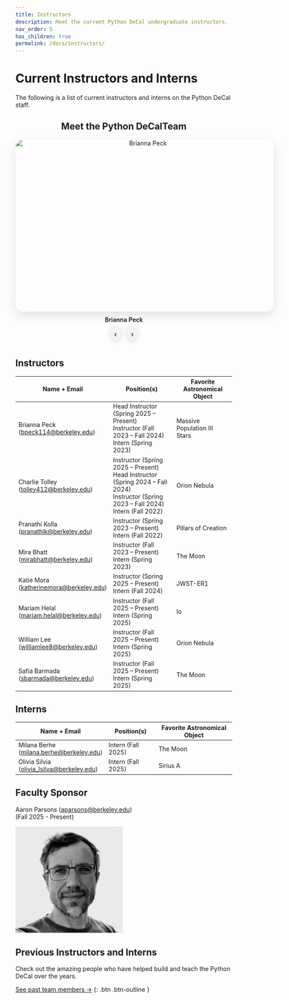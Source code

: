 ```yaml
---
title: Instructors
description: Meet the current Python DeCal undergraduate instructors.
nav_order: 5
has_children: true
permalink: /docs/instructors/
---
```


# Current Instructors and Interns

The following is a list of current instructors and interns on the Python DeCal staff. 

<div class="photo-rotator-wrap">
  <h2>Meet the Python DeCalTeam</h2>

  <div class="photo-rotator" id="rotator-team" data-interval="10000" aria-live="polite">
    <!-- Headshots (all instructors + interns) -->
    <img src="/assets/images/staff-photos/brianna.png"  alt="Brianna Peck"  data-name="Brianna Peck"  class="active">
    <img src="/assets/images/staff-photos/charlie.png"  alt="Charlie Tolley"  data-name="Charlie Tolley">
    <img src="/assets/images/staff-photos/pranathi.jpg"  alt="Pranathi Kolla"  data-name="Pranathi Kolla">
    <img src="/assets/images/staff-photos/mira.png"  alt="Mira Bhatt"  data-name="Mira Bhatt">
    <img src="/assets/images/staff-photos/safia.jpg"  alt="Mira Bhatt"  data-name="Safia Barmada">
    <img src="/assets/images/staff-photos/mariam.PNG"  alt="Mira Bhatt"  data-name="Mariam Helal">
    <img src="/assets/images/staff-photos/milanaphotohi.JPG"  alt="Milana Berhe"  data-name="Milana Berhe">
    <img src="/assets/images/staff-photos/olivia.png"  alt="Olivia Silvia"  data-name="Olivia Silvia">
  </div>

  <!-- Caption updates automatically -->
  <div class="rotator-caption" id="rotator-team-caption">Brianna Peck</div>

  <div class="rotator-controls">
    <button class="rotator-btn" data-target="rotator-team" data-action="prev" aria-label="Previous photo">‹</button>
    <button class="rotator-btn" data-target="rotator-team" data-action="next" aria-label="Next photo">›</button>
  </div>
</div>

## Instructors

| Name + Email   | Position(s)                                                         | Favorite Astronomical Object |
|----------------|---------------------------------------------------------------------|------------------------------|
| Brianna Peck<br>(bpeck114@berkeley.edu)| Head Instructor (Spring 2025 – Present)<br> Instructor (Fall 2023 – Fall 2024)<br>Intern (Spring 2023) | Massive Population III Stars |
| Charlie Tolley<br>(tolley412@berkeley.edu)| Instructor (Spring 2025 – Present)<br>Head Instructor (Spring 2024 – Fall 2024)<br>Instructor (Spring 2023 – Fall 2024)<br>Intern (Fall 2022)| Orion Nebula |
| Pranathi Kolla<br>(pranathik@berkeley.edu)| Instructor (Spring 2023 – Present)<br>Intern (Fall 2022)| Pillars of Creation |
| Mira Bhatt<br>(mirabhatt@berkeley.edu)| Instructor (Fall 2023 – Present)<br>Intern (Spring 2023)| The Moon |
| Katie Mora<br>(katherinemora@berkeley.edu)| Instructor (Spring 2025 – Present)<br>Intern (Fall 2024)| JWST-ER1 |
| Mariam Helal<br>(mariam.helal@berkeley.edu)| Instructor (Fall 2025 – Present)<br>Intern (Spring 2025)| Io |
| William Lee<br>(williamlee8@berkeley.edu)| Instructor (Fall 2025 – Present)<br>Intern (Spring 2025)| Orion Nebula |
| Safia Barmada<br>(sbarmada@berkeley.edu)| Instructor (Fall 2025 – Present)<br>Intern (Spring 2025)| The Moon |

## Interns

| Name + Email  | Position(s)        | Favorite Astronomical Object |
|---------------|--------------------|------------------------------|
| Milana Berhe<br>(milana.berhe@berkeley.edu)| Intern (Fall 2025)| The Moon |
| Olivia Silvia<br>(olivia_lsilva@berkeley.edu)| Intern (Fall 2025)| Sirius A |

## Faculty Sponsor

Aaron Parsons (aparsons@berkeley.edu)<br>(Fall 2025 - Present)

<img src="/assets/images/aaron_parsons.png" alt="Photo of Aaron Parsons" width="250">

## Previous Instructors and Interns

Check out the amazing people who have helped build and teach the Python DeCal over the years. 

[See past team members →](/docs/instructors/previous-instructors.md)
{: .btn .btn-outline }

<style>
  /* Separate width and height so we can make it a rectangle */
  :root {
    --rotator-width: 600px;   /* make wider */
    --rotator-height: 400px;  /* adjust height */
  }

  .photo-rotator-wrap {
    display: block;
    margin: 1.5rem auto 2.5rem;
    text-align: center; /* centers caption + buttons */
    max-width: min(100%, var(--rotator-width));
  }

  .photo-rotator {
    position: relative;
    width: var(--rotator-width);
    height: var(--rotator-height);
    margin: 0 auto; /* centers the rectangle */
    overflow: hidden;
    border-radius: 18px;
    box-shadow: 0 8px 26px rgba(0,0,0,.12);
  }

  .photo-rotator img {
    position: absolute;
    inset: 0;
    width: 100%;
    height: 100%;
    object-fit: cover; /* crop to fill without distortion */
    opacity: 0;
    transition: opacity .5s ease;
  }
  .photo-rotator img.active { opacity: 1; }

  .rotator-caption {
    margin-top: .65rem;
    font-weight: 600;
  }

  .rotator-controls {
    display: flex;
    gap: .65rem;
    justify-content: center;
    margin-top: .5rem;
  }
  .rotator-btn {
    border: 0;
    padding: .4rem .7rem;
    border-radius: 999px;
    box-shadow: 0 2px 10px rgba(0,0,0,.12);
    cursor: pointer;
    background: #f2f2f2;
    font-size: 1.2rem;
    line-height: 1;
  }
  .rotator-btn:hover {
    background: #e8e8e8;
  }

  /* Mobile scaling */
  @media (max-width: 700px) {
    :root {
      --rotator-width: 90vw;
      --rotator-height: 60vw;
    }
  }
</style>

<script src="/assets/js/rotator.js" defer></script>